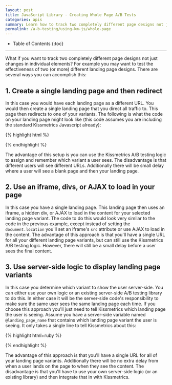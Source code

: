 ```yaml
---
layout: post
title: JavaScript Library - Creating Whole Page A/B Tests
categories: apis
summary: Learn how to track two completely different page designs not just changes in individual elements.
permalink: /a-b-testing/using-km-js/whole-page
---
```

* Table of Contents
{:toc}
* * *

What if you want to track two completely different page designs not just changes in individual elements? For example you may want to test the effectiveness of two (or more) different landing page designs. There are several ways you can accomplish this:

## 1. Create a single landing page and then redirect

In this case you would have each landing page as a different URL. You would then create a single landing page that you direct all traffic to. This page then redirects to one of your variants. The following is what the code on your landing page might look like (this code assumes you are including the standard Kissmetrics Javascript already):

{% highlight html %}
<script type="text/javascript">
  // Set a timeout to go to our default landing page, just in case

  var abTimeout1 = setTimeout(function(){
    window.location.replace("http://mysite.com/page1.html");
  }, 1500)

  _kmq.push(function(){
    KM.ab(
      "Landing Page",
      ["page1.html", "page2.html", "page3.html"],
      function(page){ // We create a callback that redirects to the page returned
        // Clear the timeout
        clearTimeout(abTimeout1);
        // Go to the page decided by the A/B test result
        window.location.replace("http://mysite.com/"+page);
      }
    );
  })
</script>
{% endhighlight %}

The advantage of this setup is you can use the Kissmetrics A/B testing logic to assign and remember which variant a user sees. The disadvantage is that different users will see different URLs. Additionally there will be small delay where a user will see a blank page and then your landing page.

## 2. Use an iframe, divs, or AJAX to load in your page

In this case you have a single landing page. This landing page then uses an iframe, a hidden div, or AJAX to load in the content for your selected landing page variant. The code to do this would look very similar to the code in the previous example, except instead of setting the `document.location` you'll set an iframe's `src` attribute or use AJAX to load in the content. The advantage of this approach is that you'll have a single URL for all your different landing page variants, but can still use the Kissmetrics A/B testing logic. However, there will still be a small delay before a user sees the final content.

## 3. Use server-side logic to display landing page variants

In this case you determine which variant to show the user server-side. You can either use your own logic or an existing server-side A/B testing library to do this. In either case it will be the server-side code's responsibility to make sure the same user sees the same landing page each time. If you choose this approach you'll just need to tell Kissmetrics which landing page the user is seeing. Assume you have a server-side variable named `@landing_page_name` that contains which landing page variant the user is seeing. It only takes a single line to tell Kissmetrics about this:

{% highlight html+ruby %}
<script type="text/javascript">
  _kmq.push(["set", {"Landing Page": "<%= @landing_page_name %>"}]);
</script>
{% endhighlight %}

The advantage of this approach is that you'll have a single URL for all of your landing page variants. Additionally there will be no extra delay from when a user lands on the page to when they see the content. The disadvantage is that you'll have to use your own server-side logic (or an existing library) and then integrate that in with Kissmetrics.
